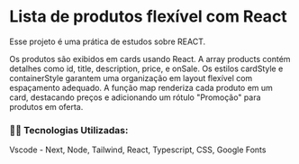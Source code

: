 # Lista de produtos flexível com React

Esse projeto é uma prática de estudos sobre REACT.

Os produtos são exibidos em cards usando React. A array products contém detalhes como id, title, description, price, e onSale. Os estilos cardStyle e containerStyle garantem uma organização em layout flexível com espaçamento adequado. A função map renderiza cada produto em um card, destacando preços e adicionando um rótulo "Promoção" para produtos em oferta.

### 👨‍💻️ Tecnologias Utilizadas:
Vscode - Next, Node, Tailwind, React, Typescript, CSS, Google Fonts
